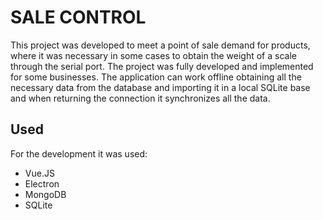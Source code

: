 # SALE CONTROL
This project was developed to meet a point of sale demand for products, where it was necessary in some cases to obtain the weight of a scale through the serial port.
The project was fully developed and implemented for some businesses.
The application can work offline obtaining all the necessary data from the database and importing it in a local SQLite base and when returning the connection it synchronizes all the data.

## Used
For the development it was used:
- Vue.JS
- Electron
- MongoDB
- SQLite
